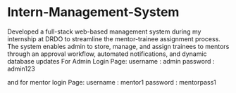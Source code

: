 # Intern-Management-System
Developed a full-stack web-based management system during my internship at DRDO to streamline the mentor-trainee assignment process. The system enables admin to store, manage, and assign trainees to mentors through an approval workflow, automated notifications, and dynamic database updates
For Admin Login Page:
username : admin
password : admin123

and for mentor login Page: 
username : mentor1
password : mentorpass1
